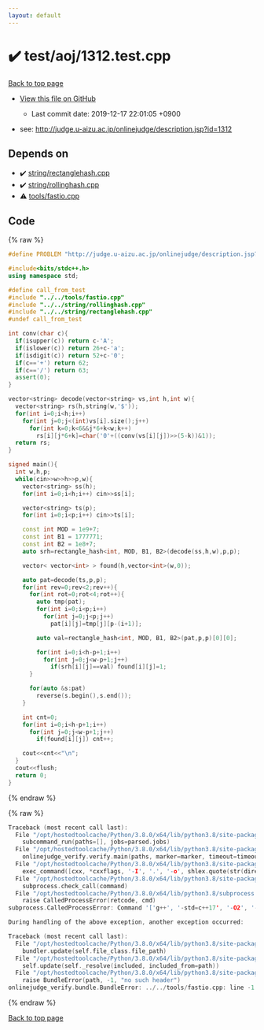 ```yaml
---
layout: default
---
```


<!-- mathjax config similar to math.stackexchange -->
<script type="text/javascript" async
  src="https://cdnjs.cloudflare.com/ajax/libs/mathjax/2.7.5/MathJax.js?config=TeX-MML-AM_CHTML">
</script>
<script type="text/x-mathjax-config">
  MathJax.Hub.Config({
    TeX: { equationNumbers: { autoNumber: "AMS" }},
    tex2jax: {
      inlineMath: [ ['$','$'] ],
      processEscapes: true
    },
    "HTML-CSS": { matchFontHeight: false },
    displayAlign: "left",
    displayIndent: "2em"
  });
</script>

<script type="text/javascript" src="https://cdnjs.cloudflare.com/ajax/libs/jquery/3.4.1/jquery.min.js"></script>
<script src="https://cdn.jsdelivr.net/npm/jquery-balloon-js@1.1.2/jquery.balloon.min.js" integrity="sha256-ZEYs9VrgAeNuPvs15E39OsyOJaIkXEEt10fzxJ20+2I=" crossorigin="anonymous"></script>
<script type="text/javascript" src="../../../assets/js/copy-button.js"></script>
<link rel="stylesheet" href="../../../assets/css/copy-button.css" />


# :heavy_check_mark: test/aoj/1312.test.cpp

<a href="../../../index.html">Back to top page</a>

* <a href="{{ site.github.repository_url }}/blob/master/test/aoj/1312.test.cpp">View this file on GitHub</a>
    - Last commit date: 2019-12-17 22:01:05 +0900


* see: <a href="http://judge.u-aizu.ac.jp/onlinejudge/description.jsp?id=1312">http://judge.u-aizu.ac.jp/onlinejudge/description.jsp?id=1312</a>


## Depends on

* :heavy_check_mark: <a href="../../../library/string/rectanglehash.cpp.html">string/rectanglehash.cpp</a>
* :heavy_check_mark: <a href="../../../library/string/rollinghash.cpp.html">string/rollinghash.cpp</a>
* :warning: <a href="../../../library/tools/fastio.cpp.html">tools/fastio.cpp</a>


## Code

<a id="unbundled"></a>
{% raw %}
```cpp
#define PROBLEM "http://judge.u-aizu.ac.jp/onlinejudge/description.jsp?id=1312"

#include<bits/stdc++.h>
using namespace std;

#define call_from_test
#include "../../tools/fastio.cpp"
#include "../../string/rollinghash.cpp"
#include "../../string/rectanglehash.cpp"
#undef call_from_test

int conv(char c){
  if(isupper(c)) return c-'A';
  if(islower(c)) return 26+c-'a';
  if(isdigit(c)) return 52+c-'0';
  if(c=='+') return 62;
  if(c=='/') return 63;
  assert(0);
}

vector<string> decode(vector<string> vs,int h,int w){
  vector<string> rs(h,string(w,'$'));
  for(int i=0;i<h;i++)
    for(int j=0;j<(int)vs[i].size();j++)
      for(int k=0;k<6&&j*6+k<w;k++)
        rs[i][j*6+k]=char('0'+((conv(vs[i][j])>>(5-k))&1));
  return rs;
}

signed main(){
  int w,h,p;
  while(cin>>w>>h>>p,w){
    vector<string> ss(h);
    for(int i=0;i<h;i++) cin>>ss[i];

    vector<string> ts(p);
    for(int i=0;i<p;i++) cin>>ts[i];

    const int MOD = 1e9+7;
    const int B1 = 1777771;
    const int B2 = 1e8+7;
    auto srh=rectangle_hash<int, MOD, B1, B2>(decode(ss,h,w),p,p);

    vector< vector<int> > found(h,vector<int>(w,0));

    auto pat=decode(ts,p,p);
    for(int rev=0;rev<2;rev++){
      for(int rot=0;rot<4;rot++){
        auto tmp(pat);
        for(int i=0;i<p;i++)
          for(int j=0;j<p;j++)
            pat[i][j]=tmp[j][p-(i+1)];

        auto val=rectangle_hash<int, MOD, B1, B2>(pat,p,p)[0][0];

        for(int i=0;i<h-p+1;i++)
          for(int j=0;j<w-p+1;j++)
            if(srh[i][j]==val) found[i][j]=1;
      }

      for(auto &s:pat)
        reverse(s.begin(),s.end());
    }

    int cnt=0;
    for(int i=0;i<h-p+1;i++)
      for(int j=0;j<w-p+1;j++)
        if(found[i][j]) cnt++;

    cout<<cnt<<"\n";
  }
  cout<<flush;
  return 0;
}

```
{% endraw %}

<a id="bundled"></a>
{% raw %}
```cpp
Traceback (most recent call last):
  File "/opt/hostedtoolcache/Python/3.8.0/x64/lib/python3.8/site-packages/onlinejudge_verify/main.py", line 175, in main
    subcommand_run(paths=[], jobs=parsed.jobs)
  File "/opt/hostedtoolcache/Python/3.8.0/x64/lib/python3.8/site-packages/onlinejudge_verify/main.py", line 72, in subcommand_run
    onlinejudge_verify.verify.main(paths, marker=marker, timeout=timeout, jobs=jobs)
  File "/opt/hostedtoolcache/Python/3.8.0/x64/lib/python3.8/site-packages/onlinejudge_verify/verify.py", line 71, in main
    exec_command([cxx, *cxxflags, '-I', '.', '-o', shlex.quote(str(directory / 'a.out')), shlex.quote(str(path))])
  File "/opt/hostedtoolcache/Python/3.8.0/x64/lib/python3.8/site-packages/onlinejudge_verify/verify.py", line 26, in exec_command
    subprocess.check_call(command)
  File "/opt/hostedtoolcache/Python/3.8.0/x64/lib/python3.8/subprocess.py", line 364, in check_call
    raise CalledProcessError(retcode, cmd)
subprocess.CalledProcessError: Command '['g++', '-std=c++17', '-O2', '-Wall', '-g', '-I', '.', '-o', '.verify-helper/cache/16dac329c1e113b662496f1e7b48d8fa/a.out', 'test/aoj/DPL_5_J.test.cpp']' returned non-zero exit status 1.

During handling of the above exception, another exception occurred:

Traceback (most recent call last):
  File "/opt/hostedtoolcache/Python/3.8.0/x64/lib/python3.8/site-packages/onlinejudge_verify/docs.py", line 339, in write_contents
    bundler.update(self.file_class.file_path)
  File "/opt/hostedtoolcache/Python/3.8.0/x64/lib/python3.8/site-packages/onlinejudge_verify/bundle.py", line 150, in update
    self.update(self._resolve(included, included_from=path))
  File "/opt/hostedtoolcache/Python/3.8.0/x64/lib/python3.8/site-packages/onlinejudge_verify/bundle.py", line 52, in _resolve
    raise BundleError(path, -1, "no such header")
onlinejudge_verify.bundle.BundleError: ../../tools/fastio.cpp: line -1: no such header

```
{% endraw %}

<a href="../../../index.html">Back to top page</a>

